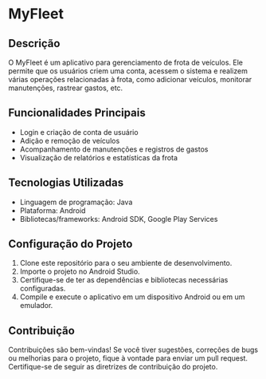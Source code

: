 # MyFleet

## Descrição
O MyFleet é um aplicativo para gerenciamento de frota de veículos. Ele permite que os usuários criem uma conta, acessem o sistema e realizem várias operações relacionadas à frota, como adicionar veículos, monitorar manutenções, rastrear gastos, etc.

## Funcionalidades Principais
- Login e criação de conta de usuário
- Adição e remoção de veículos
- Acompanhamento de manutenções e registros de gastos
- Visualização de relatórios e estatísticas da frota

## Tecnologias Utilizadas
- Linguagem de programação: Java
- Plataforma: Android
- Bibliotecas/frameworks: Android SDK, Google Play Services

## Configuração do Projeto
1. Clone este repositório para o seu ambiente de desenvolvimento.
2. Importe o projeto no Android Studio.
3. Certifique-se de ter as dependências e bibliotecas necessárias configuradas.
4. Compile e execute o aplicativo em um dispositivo Android ou em um emulador.

## Contribuição
Contribuições são bem-vindas! Se você tiver sugestões, correções de bugs ou melhorias para o projeto, fique à vontade para enviar um pull request. Certifique-se de seguir as diretrizes de contribuição do projeto.



